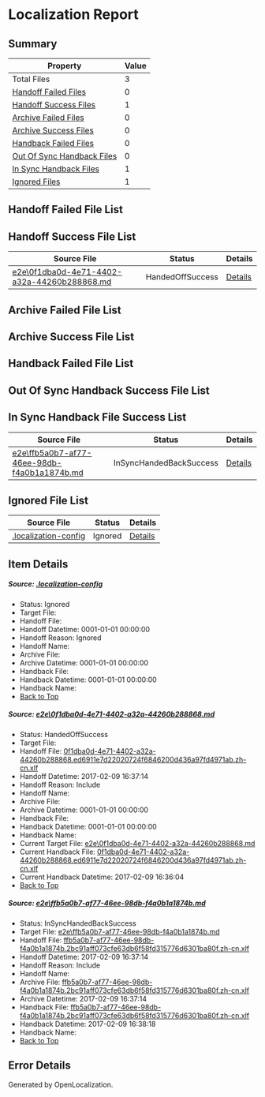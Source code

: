 # <a name='report-top'></a> Localization Report

## Summary
 Property | Value 
 -------- | ----- 
 Total Files | 3
[ Handoff Failed Files ](#handoff-failed-list)| 0
[ Handoff Success Files ](#handoff-success-list)| 1
[ Archive Failed Files ](#archive-failed-list)| 0
[ Archive Success Files ](#archive-success-list)| 0
[ Handback Failed Files ](#handback-failed-list)| 0
[ Out Of Sync Handback Files ](#outofsync-handback-success-list)| 0
[ In Sync Handback Files ](#insync-handback-success-list)| 1
[ Ignored Files ](#ignored-list)| 1

## <a name='handoff-failed-list'></a> Handoff Failed File List

## <a name='handoff-success-list'></a> Handoff Success File List
 Source File | Status | Details 
 ----------- | ------ | ------- 
 [e2e\0f1dba0d-4e71-4402-a32a-44260b288868.md](https://github.com/OpenLocalizationTestOrg/ol-test0/blob/b404e883d6364b12b4306ce31f2c67216917d504/e2e/0f1dba0d-4e71-4402-a32a-44260b288868.md) | HandedOffSuccess | [Details](#849ddd42a7ea2b9afe885b25168270e1db4b83c91)

## <a name='archive-failed-list'></a> Archive Failed File List

## <a name='archive-success-list'></a> Archive Success File List

## <a name='handback-failed-list'></a> Handback Failed File List

## <a name='outofsync-handback-success-list'></a> Out Of Sync Handback Success File List

## <a name='insync-handback-success-list'></a> In Sync Handback File Success List
 Source File | Status | Details 
 ----------- | ------ | ------- 
 [e2e\ffb5a0b7-af77-46ee-98db-f4a0b1a1874b.md](https://github.com/OpenLocalizationTestOrg/ol-test0/blob/b404e883d6364b12b4306ce31f2c67216917d504/e2e/ffb5a0b7-af77-46ee-98db-f4a0b1a1874b.md) | InSyncHandedBackSuccess | [Details](#83b957e0eb6364424891aabba9622273ac0961ec2)

## <a name='ignored-list'></a> Ignored File List
 Source File | Status | Details 
 ----------- | ------ | ------- 
 [.localization-config](https://github.com/OpenLocalizationTestOrg/ol-test0/blob/b404e883d6364b12b4306ce31f2c67216917d504/.localization-config) | Ignored | [Details](#cb0632cf59c1387fc1742bfb9fa3c47f87e2e5c90)

## Item Details
##### <a name='cb0632cf59c1387fc1742bfb9fa3c47f87e2e5c90'></a> Source: [.localization-config](https://github.com/OpenLocalizationTestOrg/ol-test0/blob/b404e883d6364b12b4306ce31f2c67216917d504/.localization-config)
* Status: Ignored
* Target File: 
* Handoff File: 
* Handoff Datetime: 0001-01-01 00:00:00
* Handoff Reason: Ignored
* Handoff Name: 
* Archive File: 
* Archive Datetime: 0001-01-01 00:00:00
* Handback File: 
* Handback Datetime: 0001-01-01 00:00:00
* Handback Name: 
* [Back to Top](#report-top)

##### <a name='849ddd42a7ea2b9afe885b25168270e1db4b83c91'></a> Source: [e2e\0f1dba0d-4e71-4402-a32a-44260b288868.md](https://github.com/OpenLocalizationTestOrg/ol-test0/blob/b404e883d6364b12b4306ce31f2c67216917d504/e2e/0f1dba0d-4e71-4402-a32a-44260b288868.md)
* Status: HandedOffSuccess
* Target File: 
* Handoff File: [0f1dba0d-4e71-4402-a32a-44260b288868.ed6911e7d22020724f6846200d436a97fd4971ab.zh-cn.xlf](https://github.com/OpenLocalizationTestOrg/ol-test0-handoff/blob/fd821293afdebee89783163de599f25ee5dec79e/ol-handoff/OpenLocalizationTestOrg/ol-test0-zhcn/shujia/ht/0f1dba0d-4e71-4402-a32a-44260b288868.ed6911e7d22020724f6846200d436a97fd4971ab.zh-cn.xlf)
* Handoff Datetime: 2017-02-09 16:37:14
* Handoff Reason: Include
* Handoff Name: 
* Archive File: 
* Archive Datetime: 0001-01-01 00:00:00
* Handback File: 
* Handback Datetime: 0001-01-01 00:00:00
* Handback Name: 
* Current Target File: [e2e\0f1dba0d-4e71-4402-a32a-44260b288868.md](https://github.com/OpenLocalizationTestOrg/ol-test0-zhcn/blob/2340fdccaf986e4881ff3d812c66fcc59c9dc77e/e2e/0f1dba0d-4e71-4402-a32a-44260b288868.md)
* Current Handback File: [0f1dba0d-4e71-4402-a32a-44260b288868.ed6911e7d22020724f6846200d436a97fd4971ab.zh-cn.xlf](https://github.com/OpenLocalizationTestOrg/ol-test0-handback/blob/853dc62d00d83a7ad90a1cc7a88caeb8db66c90a/ol-handback/OpenLocalizationTestOrg/ol-test0-zhcn/shujia/ht/0f1dba0d-4e71-4402-a32a-44260b288868.ed6911e7d22020724f6846200d436a97fd4971ab.zh-cn.xlf)
* Current Handback Datetime: 2017-02-09 16:36:04
* [Back to Top](#report-top)

##### <a name='83b957e0eb6364424891aabba9622273ac0961ec2'></a> Source: [e2e\ffb5a0b7-af77-46ee-98db-f4a0b1a1874b.md](https://github.com/OpenLocalizationTestOrg/ol-test0/blob/b404e883d6364b12b4306ce31f2c67216917d504/e2e/ffb5a0b7-af77-46ee-98db-f4a0b1a1874b.md)
* Status: InSyncHandedBackSuccess
* Target File: [e2e\ffb5a0b7-af77-46ee-98db-f4a0b1a1874b.md](https://github.com/OpenLocalizationTestOrg/ol-test0-zhcn/blob/14b0e0e82fe39db14d1dcecbe2fffad307b8c44c/e2e/ffb5a0b7-af77-46ee-98db-f4a0b1a1874b.md)
* Handoff File: [ffb5a0b7-af77-46ee-98db-f4a0b1a1874b.2bc91aff073cfe63db6f58fd315776d6301ba80f.zh-cn.xlf](https://github.com/OpenLocalizationTestOrg/ol-test0-handoff/blob/fd821293afdebee89783163de599f25ee5dec79e/ol-handoff/OpenLocalizationTestOrg/ol-test0-zhcn/shujia/ht/ffb5a0b7-af77-46ee-98db-f4a0b1a1874b.2bc91aff073cfe63db6f58fd315776d6301ba80f.zh-cn.xlf)
* Handoff Datetime: 2017-02-09 16:37:14
* Handoff Reason: Include
* Handoff Name: 
* Archive File: [ffb5a0b7-af77-46ee-98db-f4a0b1a1874b.2bc91aff073cfe63db6f58fd315776d6301ba80f.zh-cn.xlf](https://github.com/OpenLocalizationTestOrg/ol-test0-handoff/blob/0ca2b501e0709869ca069a0acca44a6bac691a29/ol-archive/OpenLocalizationTestOrg/ol-test0-zhcn/shujia/ht/ffb5a0b7-af77-46ee-98db-f4a0b1a1874b.2bc91aff073cfe63db6f58fd315776d6301ba80f.zh-cn.xlf)
* Archive Datetime: 2017-02-09 16:37:14
* Handback File: [ffb5a0b7-af77-46ee-98db-f4a0b1a1874b.2bc91aff073cfe63db6f58fd315776d6301ba80f.zh-cn.xlf](https://github.com/OpenLocalizationTestOrg/ol-test0-handback/blob/39160e1be2f7ca177603fd5c44e84a13c8bf7e65/ol-handback/OpenLocalizationTestOrg/ol-test0-zhcn/shujia/ht/ffb5a0b7-af77-46ee-98db-f4a0b1a1874b.2bc91aff073cfe63db6f58fd315776d6301ba80f.zh-cn.xlf)
* Handback Datetime: 2017-02-09 16:38:18
* Handback Name: 
* [Back to Top](#report-top)


## Error Details

Generated by OpenLocalization.
